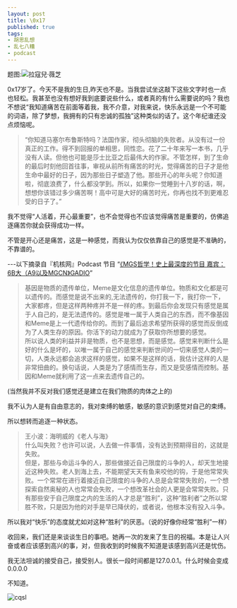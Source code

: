 ```yaml
---
layout: post
title: \0x17
published: true
tags: 
- 胡思乱想
- 乱七八糟
- podcast
---
```


题图:![拉寇兒·薇芝](https://f.xavierskip.com:42049/i/33f7c4696601489e70c5811de4e87f8be5a36e7b7f08eb5a48e9726ee3d5087d.jpg)


0x17岁了。今天不是我的生日,昨天也不是。当我尝试坐这敲下这些文字时也一点也轻松。我甚至也没有想好我到底要说些什么，或者真的有什么需要说的吗？我也不想说“我知道痛苦在前面等着我，我不介意，对我来说，快乐永远是一个不可能的词语，除了梦想，我拥有的只有忠诚的孤独”这种类似的话了。这个年纪谁还没点烦恼呢。

>“你知道马塞尔布鲁斯特吗？法国作家，彻头彻脑的失败者。从没有过一份真正的工作。得不到回报的单相思，同性恋。花了二十年来写一本书，几乎没有人读。但他也可能是莎士比亚之后最伟大的作家。不管怎样，到了生命的最后时刻他回首往事，审视从前所有痛苦的时光，觉得痛苦的日子才是他生命中最好的日子，因为那些日子塑造了他。那些开心的年头呢？你知道啦，彻底浪费了，什么都没学到。所以，如果你一觉睡到十八岁的话，啊，想想你该错过多少痛苦啊！高中可是大好的痛苦时光，你再也找不到更难忍受的日子了。”

我不觉得“人活着，开心最重要”，也不会觉得也不应该觉得痛苦是重要的，仿佛追逐痛苦你就会获得成功一样。

不管是开心还是痛苦，这是一种感觉，而我认为仅仅依靠自己的感觉是不准确的，不靠谱的。

---以下摘录自『机核网』Podcast 节目 “[《MGS哲学！史上最深度的节目 嘉宾：6B大（A9以及MGCN》GADIO](https://www.gcores.com/radios/14626)”

>基因是物质的遗传单位，Meme是文化信息的遗传单位。物质和文化都是可以遗传的。而感觉是说不出来的,无法遗传的，你打我一下，我打你一下，大家都疼，但是这样两种疼并不是一样的疼。到最后你会发现只有感觉是属于人自己的，是无法遗传的。感觉是唯一属于人类自己的东西，而不像基因和Meme是上一代遗传给你的。而到了最后追求希望所获得的感觉而反倒成为了人类生存的原因。你活下的动力就成为了获取你所想要的感觉。  
所以说人类的利益并非是物质，也不是思想，而是感觉。感觉来判断什么是好的什么是坏的，以唯一属于自己的感觉来判断世间的一切来感觉人类的一切，人类永远都会追求这样的感觉，如果不是这样的话，我估计这样的人是非常扭曲的。换句话说，人类是为了感情而生存，而又是受感情而控制。基因和Meme就利用了这一点来去遗传自己的。

(当然我并不反对我们感觉还是建立在我们物质的肉体之上的)

我不认为人是有自由意志的，我对束缚的敏感，敏感的意识到感觉对自己的束缚。

所以想转而追逐一种状态。

>王小波：海明威的《老人与海》   
什么叫失败？也许可以说，人去做一件事情，没有达到预期得目的，这就是失败。  
但是，那些与命运斗争的人，那些做接近自己限度的斗争的人，却天生地接近这种失败。老人到海上去，不能期望天天有鱼来咬他的钩，于是他常常失败。一个常常在进行着接近自己限度的斗争的人总是会常常失败的，一个想探索自然奥秘的人也常常会失败，一个想改革社会的人更是会常常失败。只有那些安于自己限度之内的生活的人才总是“胜利”，这种“胜利者”之所以常胜不败，只是因为他的对手是早已降伏的，或者说，他根本没有投入斗争。

所以我对“快乐”的态度就尤如对这种“胜利”的厌恶。（说的好像你经常“胜利”一样）

收回来，我们还是来谈谈生日的事吧。她再一次的发来了生日的祝福。本是让人兴奋或者应该感到高兴的事，对，但我收到的时候我不知道是该感到高兴还是忧伤。


我无法坦诚的接受自己，接受别人。很长一段时间都是127.0.0.1。什么时候会变成 0.0.0.0

不知道。


![cqsl](https://f.xavierskip.com:42049/i/352bc014f7105cd90b7471cb9c969df6680695a91cfc10ca44da8e2051820f2c.jpg)